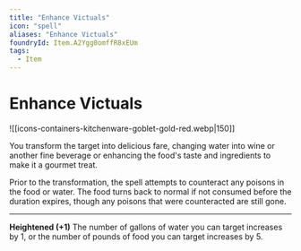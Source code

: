 ```yaml
---
title: "Enhance Victuals"
icon: "spell"
aliases: "Enhance Victuals"
foundryId: Item.A2Ygg0omffR8xEUm
tags:
  - Item
---
```


# Enhance Victuals
![[icons-containers-kitchenware-goblet-gold-red.webp|150]]

You transform the target into delicious fare, changing water into wine or another fine beverage or enhancing the food's taste and ingredients to make it a gourmet treat.

Prior to the transformation, the spell attempts to counteract any poisons in the food or water. The food turns back to normal if not consumed before the duration expires, though any poisons that were counteracted are still gone.

* * *

**Heightened (+1)** The number of gallons of water you can target increases by 1, or the number of pounds of food you can target increases by 5.
